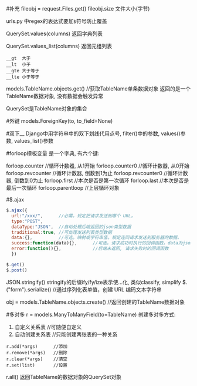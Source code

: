 #补充
fileobj = request.Files.get()
fileobj.size    文件大小(字节)

urls.py 中regex的表达式要加`$`符号防止覆盖

QuerySet.values(columns) 返回字典列表

QuerySet.values_list(columns) 返回元组列表

```
__gt  大于
__lt  小于
__gte 大于等于
__lte 小于等于
```
models.TableName.objects.get()    //获取TableName单条数据对象
返回的是一个TableName数据对象, 没有数据会触发异常

QuerySet是TableName对象的集合

#外键
models.ForeignKey(to, to_field=None)

#双下__
Django中用字符串中的双下划线代用点号,
filter()中的参数,
values()参数,
values_list()参数

#forloop模板变量
是一个字典, 有六个键:

forloop.counter       //循环计数器, 从1开始
forloop.counter0      //循环计数器, 从0开始
forloop.revcounter    //循环计数器, 倒数到1为止
forloop.revcounter0   //循环计数器, 倒数到0为止
forloop.first         //本次是否是第一次循环
forloop.last          //本次是否是最后一次循环
forloop.parentloop    //上层循环对象

#$.ajax
```javascript
$.ajax({
  url:"/xxx/",      //必需。规定把请求发送到哪个 URL。
  type:"POST",
  dataType:"JSON",  //自动处理后端返回的json类型数据
  traditional:true, //可处理发送列表类型数据      
  data:{},          //可选。映射或字符串值。规定连同请求发送到服务器的数据。
  success:function(data){},      //可选。请求成功时执行的回调函数。data为json对象
  error:function(){},            //后端未返回, 请求失败时的回调函数
  })

$.get()
$.post()
```
JSON.stringify()
stringify的后缀ify/fy/ize表示使...化, 类似classify, simplify
$.("form").serialize()      //通过序列化表单值，创建 URL 编码文本字符串

obj = models.TableName.objects.create()   //返回创建的TableName数据对象



#多对多
r = models.ManyToManyField(to=TableName)
创建多对多方式:
1. 自定义关系表       //可随便自定义
2. 自动创建关系表      //只能创建两张表的一种关系

```
r.add(*args)      //添加
r.remove(*args)   //删除
r.clear(*args)    //清空
r.set(list)       //设置
```
r.all() 返回TableName的数据对象的QuerySet对象
